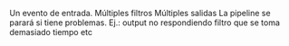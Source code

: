 Un evento de entrada.
Múltiples filtros
Múltiples salidas
La pipeline se parará si tiene problemas. Ej.:
  output no respondiendo
  filtro que se toma demasiado tiempo
  etc
